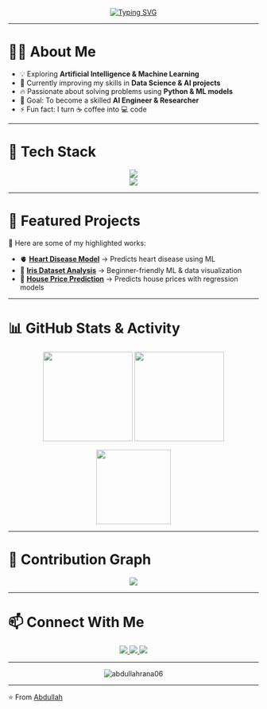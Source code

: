 <!-- Banner -->
<p align="center">
  
</p>

<!-- Typing SVG Effect -->
<p align="center">
  <a href="https://github.com/abdullahrana06">
    <img src="https://readme-typing-svg.herokuapp.com?font=Fira+Code&size=24&pause=1000&color=00C2FF&width=600&lines=Hi+%F0%9F%91%8B%2C+I'm+Abdullah;Passionate+AI+%26+ML+Learner;Python+%7C+Data+Science+%7C+Machine+Learning;Always+Learning+New+Things+%F0%9F%8C%9F" alt="Typing SVG" />
  </a>
</p>

---

# 👨‍💻 About Me
- 💡 Exploring **Artificial Intelligence & Machine Learning**  
- 🌱 Currently improving my skills in **Data Science & AI projects**  
- 🔥 Passionate about solving problems using **Python & ML models**  
- 🎯 Goal: To become a skilled **AI Engineer & Researcher**  
- ⚡ Fun fact: I turn ☕ coffee into 💻 code  

---

# 🚀 Tech Stack
<p align="center">
  <img src="https://skillicons.dev/icons?i=python,java,github,git,linux,vscode,html,css" /><br>
  <img src="https://skillicons.dev/icons?i=tensorflow,pytorch,sklearn,mysql,sqlite,pandas,numpy,matplotlib" />
</p>

---

# 📌 Featured Projects
🌟 Here are some of my highlighted works:  

- 🫀 **[Heart Disease Model](https://github.com/abdullahrana06/heart-disease-model)** → Predicts heart disease using ML  
- 🌸 **[Iris Dataset Analysis](https://github.com/abdullahrana06/iris-dataset-analysis)** → Beginner-friendly ML & data visualization  
- 🏡 **[House Price Prediction](https://github.com/abdullahrana06/predict-house-prices)** → Predicts house prices with regression models  

---

# 📊 GitHub Stats & Activity
<p align="center">
  <img src="https://github-readme-stats.vercel.app/api?username=abdullahrana06&show_icons=true&theme=radical" height="180" />
  <img src="https://github-readme-streak-stats.herokuapp.com/?user=abdullahrana06&theme=tokyonight" height="180" />
</p>

<p align="center">
  <img src="https://github-readme-stats.vercel.app/api/top-langs/?username=abdullahrana06&layout=compact&theme=tokyonight" height="150" />
</p>

---

# 🐍 Contribution Graph
<p align="center">
  <img src="https://github.com/abdullahrana06/abdullahrana06/blob/output/github-contribution-grid-snake.svg" />
</p>

---

# 📫 Connect With Me
<p align="center">
  <a href="https://github.com/abdullahrana06">
    <img src="https://img.shields.io/badge/GitHub-181717?style=for-the-badge&logo=github&logoColor=white" />
  </a>
  <a href="https://linkedin.com/in/your-link-here">
    <img src="https://img.shields.io/badge/LinkedIn-0A66C2?style=for-the-badge&logo=linkedin&logoColor=white" />
  </a>
  <a href="https://youtube.com/your-link-here">
    <img src="https://img.shields.io/badge/YouTube-FF0000?style=for-the-badge&logo=youtube&logoColor=white" />
  </a>
</p>

---

<p align="center"> 
  <img src="https://komarev.com/ghpvc/?username=abdullahrana06&label=Profile%20Views&color=0e75b6&style=flat" alt="abdullahrana06" /> 
</p>

---

⭐ From [Abdullah](https://github.com/abdullahrana06)
